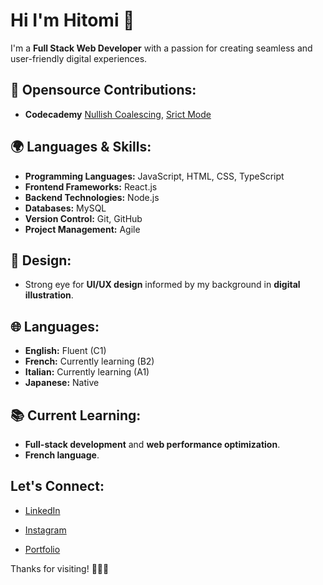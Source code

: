# Hi I'm Hitomi 👋

I'm a **Full Stack Web Developer** with a passion for creating seamless and user-friendly digital experiences.

## 🍳 Opensource Contributions:
- **Codecademy** [Nullish Coalescing](https://www.codecademy.com/resources/docs/javascript/nullish-coalescing), [Srict Mode](https://www.codecademy.com/resources/docs/javascript/strict-mode)

## 🌍 Languages & Skills:
- **Programming Languages:** JavaScript, HTML, CSS, TypeScript
- **Frontend Frameworks:** React.js
- **Backend Technologies:** Node.js
- **Databases:** MySQL
- **Version Control:** Git, GitHub
- **Project Management:** Agile

## 🎨 Design:
- Strong eye for **UI/UX design** informed by my background in **digital illustration**.

## 🌐 Languages:
- **English:** Fluent (C1)
- **French:** Currently learning (B2)
- **Italian:** Currently learning (A1)
- **Japanese:** Native

## 📚 Current Learning:
- **Full-stack development** and **web performance optimization**.
- **French language**.

## Let's Connect:
- [LinkedIn](https://www.linkedin.com/in/hitomi-yamamoto/)
- [Instagram](https://www.instagram.com/hitomi_illustrations)

- [Portfolio](https://hitomi-portfolio.netlify.app/)

Thanks for visiting! 👨‍💻✨
